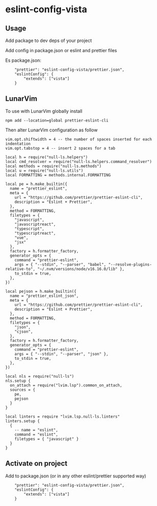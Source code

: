# eslint-config-vista

## Usage

Add package to dev deps of your project

Add config in package.json or eslint and prettier files

Es package.json:


```
    "prettier": "eslint-config-vista/prettier.json",
    "eslintConfig": {
        "extends": ["vista"]
    }
```

## LunarVim

To use with LunarVim globally install 

```
npm add --location=global prettier-eslint-cli
```

Then alter LunarVim configuration as follow

```
vim.opt.shiftwidth = 4 -- the number of spaces inserted for each indentation
vim.opt.tabstop = 4 -- insert 2 spaces for a tab

local h = require("null-ls.helpers")
local cmd_resolver = require("null-ls.helpers.command_resolver")
local methods = require("null-ls.methods")
local u = require("null-ls.utils")
local FORMATTING = methods.internal.FORMATTING

local pe = h.make_builtin({
  name = "prettier_eslint",
  meta = {
    url = "https://github.com/prettier/prettier-eslint-cli",
    description = "Eslint + Prettier",
  },
  method = FORMATTING,
  filetypes = {
    "javascript",
    "javascriptreact",
    "typescript",
    "typescriptreact",
    "vue",
    "jsx"
  },
  factory = h.formatter_factory,
  generator_opts = {
    command = "prettier-eslint",
    args = { "--stdin", "--parser", "babel", "--resolve-plugins-relative-to", "~/.nvm/versions/node/v16.16.0/lib" },
    to_stdin = true,
  },
})

local pejson = h.make_builtin({
  name = "prettier_eslint_json",
  meta = {
    url = "https://github.com/prettier/prettier-eslint-cli",
    description = "Eslint + Prettier",
  },
  method = FORMATTING,
  filetypes = {
    "json",
    "cjson",
  },
  factory = h.formatter_factory,
  generator_opts = {
    command = "prettier-eslint",
    args = { "--stdin", "--parser", "json" },
    to_stdin = true,
  },
})

local nls = require("null-ls")
nls.setup {
  on_attach = require("lvim.lsp").common_on_attach,
  sources = {
    pe,
    pejson
  }
}

local linters = require "lvim.lsp.null-ls.linters"
linters.setup {
  {
    -- name = "eslint",
    command = "eslint",
    filetypes = { "javascript" }
  }
}

```

## Activate on project

Add to package.json (or in any other eslint/prettier supported way)

```
    "prettier": "eslint-config-vista/prettier.json",
    "eslintConfig": {
        "extends": ["vista"]
    }
```
